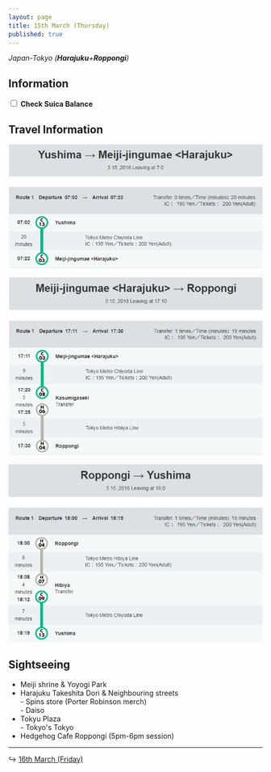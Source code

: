 ```yaml
---
layout: page
title: 15th March (Thursday)
published: true
---
```


*Japan-Tokyo (**Harajuku**+**Roppongi**)*

## Information

<div><input class="box" type="checkbox" name="151" /><label type="text" class="strikethrough">&nbsp;<b>Check Suica Balance</b></label><br /></div>

## Travel Information

[![](/uploads/versions/harajuku---x----717-349x---.PNG)](http://maki.host/uploads/versions/harajuku---x----717-349x---.PNG)

[![](/uploads/versions/roppongi---x----716-501x---.PNG)](http://maki.host/uploads/versions/roppongi---x----716-501x---.PNG)

[![](/uploads/versions/yushima---x----714-500x---.PNG)](http://maki.host/uploads/versions/yushima---x----714-500x---.PNG)

## Sightseeing

* Meiji shrine & Yoyogi Park
* Harajuku Takeshita Dori & Neighbouring streets<br>- Spins store (Porter Robinson merch)<br>- Daiso
* Tokyu Plaza<br>- Tokyo's Tokyo
* Hedgehog Cafe Roppongi (5pm-6pm session)

---

↪ [16th March (Friday)](/days/week1/16mar)